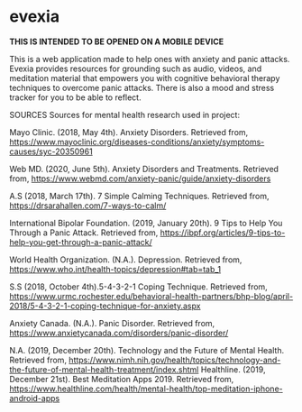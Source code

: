 # evexia

**THIS IS INTENDED TO BE OPENED ON A MOBILE DEVICE**

This is a web application made to help ones with anxiety and panic attacks. Evexia provides resources for grounding such as 
audio, videos, and meditation material that empowers you with cognitive behavioral therapy techniques to overcome panic attacks. 
There is also a mood and stress tracker for you to be able to reflect. 

SOURCES 
Sources for mental health research used in project:

Mayo Clinic. (2018, May 4th). Anxiety Disorders. Retrieved from, https://www.mayoclinic.org/diseases-conditions/anxiety/symptoms-causes/syc-20350961

Web MD. (2020, June 5th). Anxiety Disorders and Treatments. Retrieved from, 
https://www.webmd.com/anxiety-panic/guide/anxiety-disorders 

A.S (2018, March 17th). 7 Simple Calming Techniques. Retrieved from,
https://drsarahallen.com/7-ways-to-calm/

International Bipolar Foundation. (2019, January 20th). 9 Tips to Help You Through a Panic Attack. Retrieved from, 
https://ibpf.org/articles/9-tips-to-help-you-get-through-a-panic-attack/ 

World Health Organization. (N.A.). Depression. Retrieved from,
https://www.who.int/health-topics/depression#tab=tab_1

S.S (2018, October 4th).5-4-3-2-1 Coping Technique. Retrieved from,
https://www.urmc.rochester.edu/behavioral-health-partners/bhp-blog/april-2018/5-4-3-2-1-coping-technique-for-anxiety.aspx 

Anxiety Canada. (N.A.). Panic Disorder. Retrieved from,
https://www.anxietycanada.com/disorders/panic-disorder/

N.A. (2019, December 20th). Technology and the Future of Mental Health. Retrieved from, https://www.nimh.nih.gov/health/topics/technology-and-the-future-of-mental-health-treatment/index.shtml
Healthline. (2019, December 21st). Best Meditation Apps 2019. Retrieved from,
https://www.healthline.com/health/mental-health/top-meditation-iphone-android-apps

